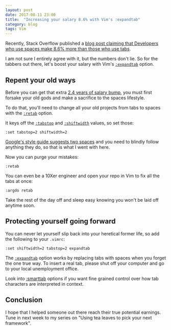 ```yaml
---
layout: post
date: 2017-08-11 23:00
title:  "Increasing your salary 8.6% with Vim's :expandtab"
category: blog
tags: Vim
---
```

Recently, Stack Overflow published a [blog post claiming that Developers who use spaces make 8.6% more than those who use tabs](https://stackoverflow.blog/2017/06/15/developers-use-spaces-make-money-use-tabs/).

I am not sure I entirely agree with it, but the numbers don't lie. So for the tabbers out there, let's boost your salary with Vim's [`:expandtab`](http://vimdoc.sourceforge.net/htmldoc/options.html#%27expandtab%27) option.

Repent your old ways
------------------------------
Before you can get that extra [2.4 years of salary bump](https://stackoverflow.blog/2017/06/15/developers-use-spaces-make-money-use-tabs/), you must first forsake your old gods and make a sacrifice to the spaces lifestyle.

To do that, you'll need to change all your old projects from tabs to spaces with the [`:retab`](http://vimdoc.sourceforge.net/htmldoc/change.html#:retab) option.

It keys off the [`:tabstop`](http://vimdoc.sourceforge.net/htmldoc/options.html#%27tabstop%27) and [`:shiftwidth`](http://vimdoc.sourceforge.net/htmldoc/options.html#%27shiftwidth%27) values, so set those:

```
:set tabstop=2 shiftwidth=2
```

[Google's style guide suggests two spaces](https://google.github.io/styleguide/shell.xml?showone=Indentation#Indentation) and you need to blindly follow anything they do, so that is what I went with here.

Now you can purge your mistakes:

```
:retab
```

You can even be a 10Xer engineer and open your repo in Vim to fix all the tabs at once:

```
:argdo retab
```

Take the rest of the day off and sleep easy knowing you won't be laid off anytime soon.

Protecting yourself going forward
-------------------------------------------------
You can never let yourself slip back into your heretical former life, so add the following to your `.vimrc`:

```
:set shiftwidth=2 tabstop=2 expandtab
```

The [`:expandtab`](http://vimdoc.sourceforge.net/htmldoc/options.html#%27expandtab%27) option works by replacing tabs with spaces when you forget the one true way. To insert a real tab, please shut off your computer and go to your local unemployment office.

Look into [:smarttab](http://vimdoc.sourceforge.net/htmldoc/options.html#%27smarttab%27) options if you want fine grained control over how tab characters are interpreted in context.

Conclusion
---------------
I hope that I helped someone out there reach their true potential earnings. Tune in next week to my series on "Using tea leaves to pick your next framework".